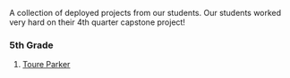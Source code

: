 A collection of deployed projects from our students. Our students worked very hard on their 4th quarter capstone project!

### 5th Grade

1.  [Toure Parker](https://ecs-cs.github.io/live/toure-parker/)
